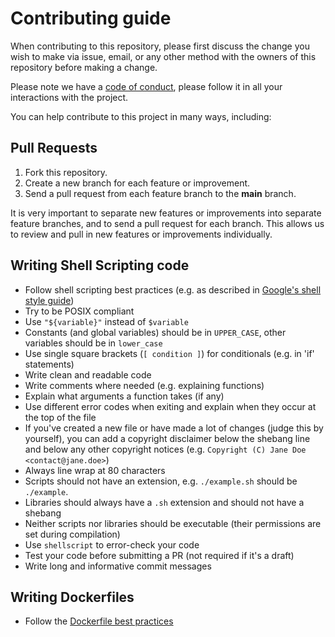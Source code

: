 # Contributing guide

When contributing to this repository, please first discuss the change you wish to make via issue, email, or any other method with the owners of this repository before making a change.

Please note we have a [code of conduct](./.github/CODE_OF_CONDUCT.md), please follow it in all your interactions with the project.

You can help contribute to this project in many ways, including:

## Pull Requests

1. Fork this repository.
2. Create a new branch for each feature or improvement.
3. Send a pull request from each feature branch to the **main** branch.

It is very important to separate new features or improvements into separate feature branches, and to send a
pull request for each branch. This allows us to review and pull in new features or improvements individually.

## Writing Shell Scripting code

- Follow shell scripting best practices (e.g. as described in
  [Google's shell style guide](https://google.github.io/styleguide/shell.xml))
- Try to be POSIX compliant
- Use `"${variable}"` instead of `$variable`
- Constants (and global variables) should be in `UPPER_CASE`, other variables
  should be in `lower_case`
- Use single square brackets (`[ condition ]`) for conditionals
  (e.g. in 'if' statements)
- Write clean and readable code
- Write comments where needed (e.g. explaining functions)
- Explain what arguments a function takes (if any)
- Use different error codes when exiting and explain when they occur
  at the top of the file
- If you've created a new file or have made a lot of changes
  (judge this by yourself), you can add a copyright disclaimer below the shebang
  line and below any other copyright notices
  (e.g. `Copyright (C) Jane Doe <contact@jane.doe>`)
- Always line wrap at 80 characters
- Scripts should not have an extension, e.g. `./example.sh` should be `./example`.
- Libraries should always have a `.sh` extension and should not have a shebang
- Neither scripts nor libraries should be executable (their permissions are
  set during compilation)
- Use `shellscript` to error-check your code
- Test your code before submitting a PR (not required if it's a draft)
- Write long and informative commit messages

## Writing Dockerfiles

- Follow the [Dockerfile best practices](https://docs.docker.com/develop/develop-images/dockerfile_best-practices/)
